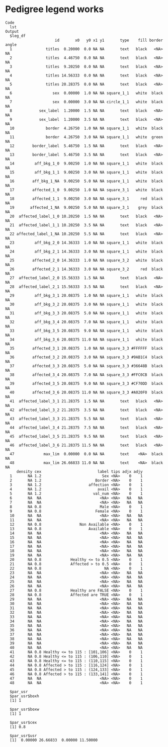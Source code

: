 # Pedigree legend works

    Code
      lst
    Output
      $leg_df
                          id       x0   y0 x1 y1       type    fill border angle
      1               titles  0.20000  0.0 NA NA       text   black   <NA>    NA
      2               titles  4.46750  0.0 NA NA       text   black   <NA>    NA
      3               titles  9.20250  0.0 NA NA       text   black   <NA>    NA
      4               titles 14.56333  0.0 NA NA       text   black   <NA>    NA
      5               titles 20.28375  0.0 NA NA       text   black   <NA>    NA
      6                  sex  0.00000  1.0 NA NA square_1_1   white  black    NA
      7                  sex  0.00000  3.0 NA NA circle_1_1   white  black    NA
      8            sex_label  1.20000  1.5 NA NA       text   black   <NA>    NA
      9            sex_label  1.20000  3.5 NA NA       text   black   <NA>    NA
      10              border  4.26750  1.0 NA NA square_1_1   white  black    NA
      11              border  4.26750  3.0 NA NA square_1_1   white  green    NA
      12        border_label  5.46750  1.5 NA NA       text   black   <NA>    NA
      13        border_label  5.46750  3.5 NA NA       text   black   <NA>    NA
      14         aff_bkg_1_0  9.00250  1.0 NA NA square_1_1   white  black    NA
      15         aff_bkg_1_1  9.00250  3.0 NA NA square_1_1   white  black    NA
      16        aff_bkg_1_NA  9.00250  5.0 NA NA square_1_1   white  black    NA
      17        affected_1_0  9.00250  1.0 NA NA square_3_1   white  black    NA
      18        affected_1_1  9.00250  3.0 NA NA square_3_1     red  black    NA
      19       affected_1_NA  9.00250  5.0 NA NA square_3_1    grey  black    NA
      20  affected_label_1_0 10.20250  1.5 NA NA       text   black   <NA>    NA
      21  affected_label_1_1 10.20250  3.5 NA NA       text   black   <NA>    NA
      22 affected_label_1_NA 10.20250  5.5 NA NA       text   black   <NA>    NA
      23         aff_bkg_2_0 14.36333  1.0 NA NA square_1_1   white  black    NA
      24         aff_bkg_2_1 14.36333  3.0 NA NA square_1_1   white  black    NA
      25        affected_2_0 14.36333  1.0 NA NA square_3_2   white  black    NA
      26        affected_2_1 14.36333  3.0 NA NA square_3_2     red  black    NA
      27  affected_label_2_0 15.56333  1.5 NA NA       text   black   <NA>    NA
      28  affected_label_2_1 15.56333  3.5 NA NA       text   black   <NA>    NA
      29         aff_bkg_3_1 20.08375  1.0 NA NA square_1_1   white  black    NA
      30         aff_bkg_3_2 20.08375  3.0 NA NA square_1_1   white  black    NA
      31         aff_bkg_3_3 20.08375  5.0 NA NA square_1_1   white  black    NA
      32         aff_bkg_3_4 20.08375  7.0 NA NA square_1_1   white  black    NA
      33         aff_bkg_3_5 20.08375  9.0 NA NA square_1_1   white  black    NA
      34         aff_bkg_3_6 20.08375 11.0 NA NA square_1_1   white  black    NA
      35        affected_3_1 20.08375  1.0 NA NA square_3_3 #FFFFFF  black    NA
      36        affected_3_2 20.08375  3.0 NA NA square_3_3 #9AB1C4  black    NA
      37        affected_3_3 20.08375  5.0 NA NA square_3_3 #36648B  black    NA
      38        affected_3_4 20.08375  7.0 NA NA square_3_3 #FFC0CB  black    NA
      39        affected_3_5 20.08375  9.0 NA NA square_3_3 #CF70DD  black    NA
      40        affected_3_6 20.08375 11.0 NA NA square_3_3 #A020F0  black    NA
      41  affected_label_3_1 21.28375  1.5 NA NA       text   black   <NA>    NA
      42  affected_label_3_2 21.28375  3.5 NA NA       text   black   <NA>    NA
      43  affected_label_3_3 21.28375  5.5 NA NA       text   black   <NA>    NA
      44  affected_label_3_4 21.28375  7.5 NA NA       text   black   <NA>    NA
      45  affected_label_3_5 21.28375  9.5 NA NA       text   black   <NA>    NA
      46  affected_label_3_6 21.28375 11.5 NA NA       text   black   <NA>    NA
      47             max_lim  0.00000  0.0 NA NA       text    <NA>  black    NA
      48             max_lim 26.66833 11.0 NA NA       text    <NA>  black    NA
         density cex                         label tips adjx adjy
      1       NA 1.2                           Sex <NA>    0    1
      2       NA 1.2                        Border <NA>    0    1
      3       NA 1.2                     affection <NA>    0    1
      4       NA 1.2                         avail <NA>    0    1
      5       NA 1.2                       val_num <NA>    0    1
      6       NA  NA                          <NA> <NA>   NA   NA
      7       NA  NA                          <NA> <NA>   NA   NA
      8       NA 0.8                          Male <NA>    0    1
      9       NA 0.8                        Female <NA>    0    1
      10      NA  NA                          <NA> <NA>   NA   NA
      11      NA  NA                          <NA> <NA>   NA   NA
      12      NA 0.8                 Non Available <NA>    0    1
      13      NA 0.8                     Available <NA>    0    1
      14      NA  NA                          <NA> <NA>   NA   NA
      15      NA  NA                          <NA> <NA>   NA   NA
      16      NA  NA                          <NA> <NA>   NA   NA
      17      NA  NA                          <NA> <NA>   NA   NA
      18      NA  NA                          <NA> <NA>   NA   NA
      19      NA  NA                          <NA> <NA>   NA   NA
      20      NA 0.8             Healthy <= to 0.5 <NA>    0    1
      21      NA 0.8             Affected > to 0.5 <NA>    0    1
      22      NA 0.8                            NA <NA>    0    1
      23      NA  NA                          <NA> <NA>   NA   NA
      24      NA  NA                          <NA> <NA>   NA   NA
      25      NA  NA                          <NA> <NA>   NA   NA
      26      NA  NA                          <NA> <NA>   NA   NA
      27      NA 0.8             Healthy are FALSE <NA>    0    1
      28      NA 0.8             Affected are TRUE <NA>    0    1
      29      NA  NA                          <NA> <NA>   NA   NA
      30      NA  NA                          <NA> <NA>   NA   NA
      31      NA  NA                          <NA> <NA>   NA   NA
      32      NA  NA                          <NA> <NA>   NA   NA
      33      NA  NA                          <NA> <NA>   NA   NA
      34      NA  NA                          <NA> <NA>   NA   NA
      35      NA  NA                          <NA> <NA>   NA   NA
      36      NA  NA                          <NA> <NA>   NA   NA
      37      NA  NA                          <NA> <NA>   NA   NA
      38      NA  NA                          <NA> <NA>   NA   NA
      39      NA  NA                          <NA> <NA>   NA   NA
      40      NA  NA                          <NA> <NA>   NA   NA
      41      NA 0.8 Healthy <= to 115 : [101,106] <NA>    0    1
      42      NA 0.8 Healthy <= to 115 : (106,110] <NA>    0    1
      43      NA 0.8 Healthy <= to 115 : (110,115] <NA>    0    1
      44      NA 0.8 Affected > to 115 : [116,124] <NA>    0    1
      45      NA 0.8 Affected > to 115 : (124,133] <NA>    0    1
      46      NA 0.8 Affected > to 115 : (133,141] <NA>    0    1
      47      NA  NA                          <NA> <NA>    0    1
      48      NA  NA                          <NA> <NA>    0    1
      
      $par_usr
      $par_usr$boxh
      [1] 1
      
      $par_usr$boxw
      [1] 1
      
      $par_usr$cex
      [1] 0.8
      
      $par_usr$usr
      [1]  0.00000 26.66833  0.00000 11.50000
      
      

